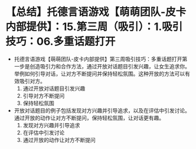 # 【总结】托德言语游戏【萌萌团队-皮卡内部提供】：15.第三周（吸引）：1.吸引技巧：06.多重话题打开

-   托德言语游戏【萌萌团队-皮卡内部提供】第三周吸引技巧：多重话题打开第一步是创造吸引力和合作方法，通过开放对话题目引发兴趣，让女生追求你。举例如何引导对话，让对方不断提问并保持轻松氛围。这种开放的方法可以有效吸引对方。 
    1.  通过开放对话题目引发兴趣
    2.  引导对方不断提问
    3.  保持轻松氛围
-   开放对话题目的例子包括发现对方兴趣并引导追求，以及在评估中引发讨论。通过开放的动作让对方不断提问，保持轻松氛围，让对话更有趣。
    1.  发现对方兴趣并引导追求
    2.  在评估中引发讨论
    3.  通过开放的动作让对方不断提问